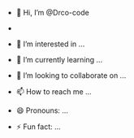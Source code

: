 - 👋 Hi, I’m @Drco-code
- <link rel="shortcut icon" href="https://www.ug.edu.gh/sites/default/files/favicon_0.ico" type="image/vnd.microsoft.icon" />

- 👀 I’m interested in ...
- 🌱 I’m currently learning ...
- 💞️ I’m looking to collaborate on ...
- 📫 How to reach me ...
- 😄 Pronouns: ...
- ⚡ Fun fact: ...

<!---
Drco-code/Drco-code is a ✨ special ✨ repository because its `README.md` (this file) appears on your GitHub profile.
You can click the Preview link to take a look at your changes.
--->
